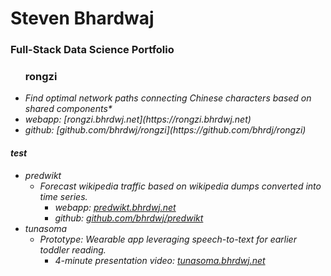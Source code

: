 # Steven Bhardwaj
### Full-Stack Data Science Portfolio

<ul>
  <h3>rongzi</h3>
  <li><i>Find optimal network paths connecting Chinese characters based on shared components*<i></li>
  <li>webapp: [rongzi.bhrdwj.net](https://rongzi.bhrdwj.net)</li>
  <li>github: [github.com/bhrdwj/rongzi](https://github.com/bhrdj/rongzi)</li>
</ul>
    
#### test

- predwikt
  - *Forecast wikipedia traffic based on wikipedia dumps converted into time series.*
    - webapp: [predwikt.bhrdwj.net](https://predwikt.bhrdwj.net) 
    - github: [github.com/bhrdwj/predwikt](https://github.com/bhrdj/predwikt)
- tunasoma
  - *Prototype: Wearable app leveraging speech-to-text for earlier toddler reading.*
    - 4-minute presentation video: [tunasoma.bhrdwj.net](https://tunasoma.bhrdwj.net)
